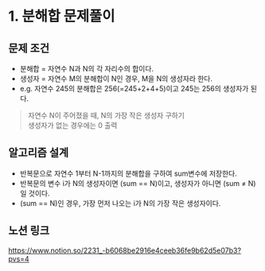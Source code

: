 # 1. 분해합 문제풀이
## 문제 조건
- 분해합 = 자연수 N과 N의 각 자리수의 합이다.
- 생성자 = 자연수 M의 분해합이 N인 경우, M을 N의 생성자라 한다.
- e.g. 자연수 245의 분해합은 256(=245+2+4+5)이고 245는 256의 생성자가 된다.

> 자연수 N이 주어졌을 때, N의 가장 작은 생성자 구하기  
> 생성자가 없는 경우에는 0 출력

## 알고리즘 설계
- 반복문으로 자연수 1부터 N-1까지의 분해합을 구하여 sum변수에 저장한다.
- 반복문의 변수 i가 N의 생성자이면 (sum == N)이고, 생성자가 아니면 (sum ≠ N)일 것이다.
- (sum == N)인 경우, 가장 먼저 나오는 i가 N의 가장 작은 생성자이다.

## 노션 링크
https://www.notion.so/2231_-b6068be2916e4ceeb36fe9b62d5e07b3?pvs=4
